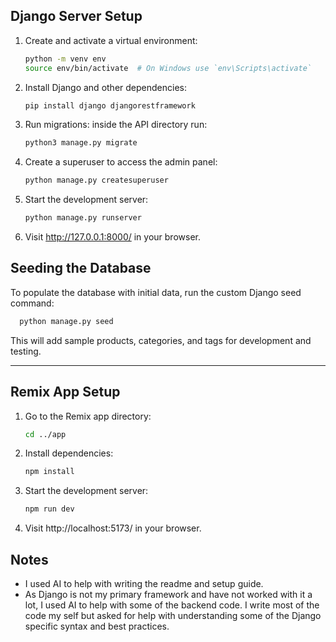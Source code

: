 ## Django Server Setup

1. Create and activate a virtual environment:
   ```bash
   python -m venv env
   source env/bin/activate  # On Windows use `env\Scripts\activate`
   ```  

2. Install Django and other dependencies:
   ```bash
   pip install django djangorestframework
   ```    

3. Run migrations:
  inside the API directory run:

    ```bash
    python3 manage.py migrate
    ``` 

4. Create a superuser to access the admin panel:
   ```bash
   python manage.py createsuperuser
   ```    

5. Start the development server:
   ```bash
   python manage.py runserver     
   ```

6. Visit http://127.0.0.1:8000/ in your browser.


## Seeding the Database

To populate the database with initial data, run the custom Django seed command:

```bash
  python manage.py seed
```

This will add sample products, categories, and tags for development and testing.

---


## Remix App Setup

1. Go to the Remix app directory:
   ```bash
   cd ../app
   ```

2. Install dependencies:
   ```bash
   npm install
   ```

3. Start the development server:
   ```bash
   npm run dev
   ```

4. Visit http://localhost:5173/ in your browser.


## Notes

- I used AI to help with writing the readme and setup guide.
- As Django is not my primary framework and have not worked with it a lot, I used AI to help with some of the backend code.  I write most of the code my self but asked for help with understanding some of the Django specific syntax and best practices.
